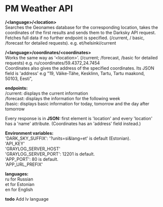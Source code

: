 # PM Weather API  
  
**/\<language\>/\<location\>**  
Searches the Geonames database for the corresponding location, takes the coordinates of the first results and  sends them to the Darksky API request. Fetches full data if no further endpoint is specified. (/current, /  basic, /forecast for detailed requests). e.g. et/helsinki/current    


**/\<language\>/coordinates/\<coordinates\>**  
Works the same way as ‘\<location\>’. (/current; /forecast, /basic for detailed requests)   e.g. ru/coordinates/59.4372,24.7454  
Coordinates also gives the address of the specified coordinates. Its JSON field is 'address'   e.g "19, Väike-Tähe, Kesklinn, Tartu, Tartu maakond, 50103, Eesti",  


**endpoints:**  
/current: displays the current information  
/forecast: displays the information for the following week   
/basic: displays basic information for today, tomorrow and the day after tomorrow  
  
Every response is in **JSON:** first element is 'location' and every 'location' has a 'name' attribute.   (Coordinates has an 'address' field instead.)  
  
**Environment variables:**  
'DARK_SKY_SUFFIX': '?units=si&lang=et' is default (Estonian).  
'API_KEY'  
'GRAYLOG_SERVER_HOST'  
'GRAYLOG_SERVER_PORT': 12201 is default.  
'APP_PORT': 80 is default.  
'APP_URL_PREFIX'  
  

**languages:**  
  ru for Russian  
  et for Estonian  
  en for English

**todo**
 Add lv language
